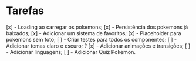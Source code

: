# Tarefas

[x] - Loading ao carregar os pokemons;
[x] - Persistência dos pokemons já baixados;
[x] - Adicionar um sistema de favoritos;
[x] - Placeholder para pokemons sem foto;
[ ] - Criar testes para todos os componentes;
[ ] - Adicionar temas claro e escuro; ?
[x] - Adicionar animações e transições;
[ ] - Adicionar linguagens;
[ ] - Adicionar Quiz Pokemon.

